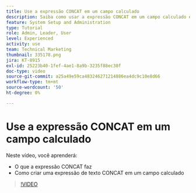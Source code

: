 ```yaml
---
title: Use a expressão CONCAT em um campo calculado
description: Saiba como usar a expressão CONCAT em um campo calculado em Adobe [!DNL Workfront].
feature: System Setup and Administration
type: Tutorial
role: Admin, Leader, User
level: Experienced
activity: use
team: Technical Marketing
thumbnail: 335178.png
jira: KT-8915
exl-id: 25223b40-1fef-4ae1-8a9b-3235f88ec30f
doc-type: video
source-git-commit: a25a49e59ca483246271214886ea4dc9c10e8d66
workflow-type: tm+mt
source-wordcount: '50'
ht-degree: 0%

---
```


# Use a expressão CONCAT em um campo calculado

Neste vídeo, você aprenderá:

* O que a expressão CONCAT faz
* Como criar uma expressão de texto CONCAT em um campo calculado

>[!VIDEO](https://video.tv.adobe.com/v/335178/?quality=12&learn=on)

